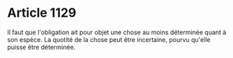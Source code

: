 # Article 1129

Il faut que l'obligation ait pour objet une chose au moins déterminée quant à son espèce.   La quotité de la chose peut être incertaine, pourvu qu'elle puisse être déterminée.